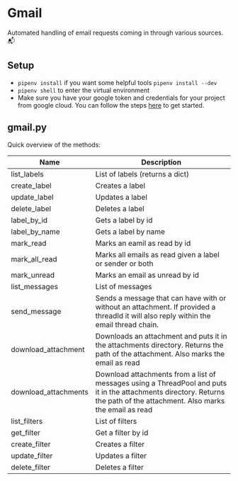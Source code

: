 # Gmail

Automated handling of email requests coming in through various sources. 📬

## Setup

- `pipenv install` if you want some helpful tools `pipenv install --dev`
- `pipenv shell` to enter the virtual environment
- Make sure you have your google token and credentials for your project from google cloud. You can follow the steps [here](https://developers.google.com/gmail/api/quickstart/python) to get started.

## gmail.py

Quick overview of the methods:

| Name                 | Description                                                                                                                                                                |
| -------------------- | -------------------------------------------------------------------------------------------------------------------------------------------------------------------------- |
| list_labels          | List of labels (returns a dict)                                                                                                                                            |
| create_label         | Creates a label                                                                                                                                                            |
| update_label         | Updates a label                                                                                                                                                            |
| delete_label         | Deletes a label                                                                                                                                                            |
| label_by_id          | Gets a label by id                                                                                                                                                         |
| label_by_name        | Gets a label by name                                                                                                                                                       |
| mark_read            | Marks an eamil as read by id                                                                                                                                               |
| mark_all_read        | Marks all emails as read given a label or sender or both                                                                                                                   |
| mark_unread          | Marks an email as unread by id                                                                                                                                             |
| list_messages        | List of messages                                                                                                                                                           |
| send_message         | Sends a message that can have with or without an attachment. If provided a threadId it will also reply within the email thread chain.                                      |
| download_attachment  | Downloads an attachment and puts it in the attachments directory. Returns the path of the attachment. Also marks the email as read                                         |
| download_attachments | Download attachments from a list of messages using a ThreadPool and puts it in the attachments directory. Returns the path of the attachment. Also marks the email as read |
| list_filters         | List of filters                                                                                                                                                            |
| get_filter           | Get a filter by id                                                                                                                                                         |
| create_filter        | Creates a filter                                                                                                                                                           |
| update_filter        | Updates a filter                                                                                                                                                           |
| delete_filter        | Deletes a filter                                                                                                                                                           |
